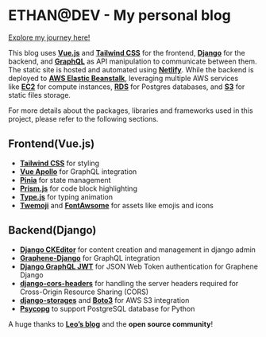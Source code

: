 # ETHAN@DEV - My personal blog

[Explore my journey here!](https://www.ethanlam.dev/)

This blog uses **[Vue.js](https://vuejs.org/)** and **[Tailwind CSS](https://tailwindcss.com/)** for the frontend, **[Django](https://www.djangoproject.com/)** for the backend, and **[GraphQL](https://graphql.org/)** as API manipulation to communicate between them. The static site is hosted and automated using **[Netlify](https://www.netlify.com/)**. While the backend is deployed to **[AWS Elastic Beanstalk](https://aws.amazon.com/elasticbeanstalk/)**, leveraging multiple AWS services like **[EC2](https://aws.amazon.com/ec2/)** for compute instances, **[RDS](https://aws.amazon.com/rds/)** for Postgres databases, and **[S3](https://aws.amazon.com/s3/)** for static files storage.

For more details about the packages, libraries and frameworks used in this project, please refer to the following sections.

## Frontend(Vue.js)

- [**Tailwind CSS**](https://tailwindcss.com/) for styling
- [**Vue Apollo**](https://v4.apollo.vuejs.org/) for GraphQL integration
- [**Pinia**](https://pinia.vuejs.org/) for state management
- [**Prism.js**](https://prismjs.com/index.html) for code block highlighting
- [**Type.js**](https://github.com/mattboldt/typed.js/) for typing animation
- [**Twemoji**](https://twemoji.twitter.com/) and [**FontAwsome**](https://fontawesome.com/v6/docs/web/use-with/vue/) for assets like emojis and icons

## Backend(Django)

- **[Django CKEditor](https://django-ckeditor.readthedocs.io/en/latest/#id39)** for content creation and management in django admin
- **[Graphene-Django](https://docs.graphene-python.org/projects/django/en/latest/)** for GraphQL integration
- **[Django GraphQL JWT](https://django-graphql-jwt.domake.io/index.html)** for JSON Web Token authentication for Graphene Django
- [**django-cors-headers**](https://pypi.org/project/django-cors-headers/) for handling the server headers required for Cross-Origin Resource Sharing (CORS)
- [**django-storages**](https://django-storages.readthedocs.io/en/latest/) and [**Boto3**](https://boto3.amazonaws.com/v1/documentation/api/latest/index.html#) for AWS S3 integration
- [**Psycopg**](https://pypi.org/project/psycopg2-binary/) to support PostgreSQL database for Python

A huge thanks to [**Leo’s blog**](https://www.leohuynh.dev/) and the **open source community**!